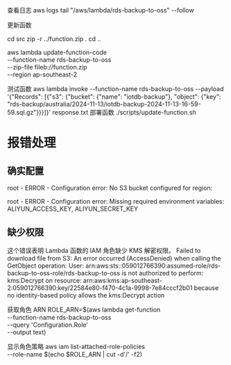 


查看日志
 aws logs tail "/aws/lambda/rds-backup-to-oss" --follow

 更新函数

cd src
zip -r ../function.zip .
cd ..

aws lambda update-function-code \
    --function-name rds-backup-to-oss \
    --zip-file fileb://function.zip \
    --region ap-southeast-2

测试函数
aws lambda invoke --function-name rds-backup-to-oss --payload '{"Records": [{"s3": {"bucket": {"name": "iotdb-backup"}, "object": {"key": "rds-backup/australia/2024-11-13/iotdb-backup-2024-11-13-16-59-59.sql.gz"}}}]}' response.txt
部署函数
./scripts/update-function.sh

# 报错处理
## 确实配置
root - ERROR - Configuration error: No S3 bucket configured for region:

root - ERROR - Configuration error: Missing required environment variables: ALIYUN_ACCESS_KEY, ALIYUN_SECRET_KEY

## 缺少权限
 这个错误表明 Lambda 函数的 IAM 角色缺少 KMS 解密权限。
 Failed to download file from S3: An error occurred (AccessDenied) when calling the GetObject operation: User: arn:aws:sts::059012766390:assumed-role/rds-backup-to-oss-role/rds-backup-to-oss is not authorized to perform: kms:Decrypt on resource: arn:aws:kms:ap-southeast-2:059012766390:key/22584e80-f470-4c1a-9998-7e84cccf2b01 because no identity-based policy allows the kms:Decrypt action

 获取角色 ARN
ROLE_ARN=$(aws lambda get-function \
    --function-name rds-backup-to-oss \
    --query 'Configuration.Role' \
    --output text)

显示角色策略
aws iam list-attached-role-policies \
    --role-name $(echo $ROLE_ARN | cut -d'/' -f2)